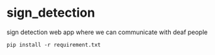 # sign_detection
sign detection web app where we can communicate with deaf people 

```
pip install -r requirement.txt
```
